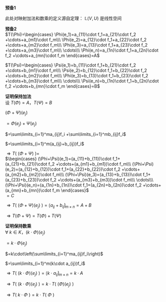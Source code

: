 **预备1**  
  
此处对映射加法和数乘的定义源自定理： $\mathbb{L}(V,U)$ 是线性空间  
  
**预备2**  
 $T(\Phi)=\begin{cases}  
\Phi(e_1)=a_{11}\cdot f_1+a_{21}\cdot f_2  
+\cdots+a_{m1}\cdot f_m\\\  
\Phi(e_2)=a_{12}\cdot f_1+a_{22}\cdot f_2  
+\cdots+a_{m2}\cdot f_m\\\  
\Phi(e_3)=a_{13}\cdot f_1+a_{23}\cdot f_2  
+\cdots+a_{m3}\cdot f_m\\\  
\cdots\\\  
\Phi(e_n)=a_{1n}\cdot f_1+a_{2n}\cdot f_2  
+\cdots+a_{mn}\cdot f_m  
\end{cases}=A$  
  
 $T(\Psi)=\begin{cases}  
\Psi(e_1)=b_{11}\cdot f_1+b_{21}\cdot f_2  
+\cdots+b_{m1}\cdot f_m\\\  
\Psi(e_2)=b_{12}\cdot f_1+b_{22}\cdot f_2  
+\cdots+b_{m2}\cdot f_m\\\  
\Phi(e_3)=b_{13}\cdot f_1+b_{23}\cdot f_2  
+\cdots+b_{m3}\cdot f_m\\\  
\cdots\\\  
\Psi(e_n)=b_{1n}\cdot f_1+b_{2n}\cdot f_2  
+\cdots+b_{mn}\cdot f_m  
\end{cases}=B$  
  
**证明保持加法**  
设  $T(\Phi)=A，T(\Psi)=B$  
  
 $(\Phi+\Psi)(e_j)$  
  
 $=\Phi(e_j)+\Psi(e_j)$  
  
 $=\sum\limits_{i=1}^ma_{ij}f_i  
+\sum\limits_{i=1}^mb_{ij}f_i$  
  
 $=\sum\limits_{i=1}^m(a_{ij}+b_{ij})f_i$  
  
 $\Rightarrow T(\ (\Phi+\Psi)\ )=$  
 $\begin{cases}  
(\Phi+\Psi)(e_1)=(a_{11}+b_{11})\cdot f_1+(a_{21}+b_{21})\cdot f_2  
+\cdots+(a_{m1}+b_{m1})\cdot f_m\\\  
(\Phi+\Psi)(e_2)=(a_{12}+b_{12})\cdot f_1+(a_{22}+b_{22})\cdot f_2  
+\cdots+(a_{m2}+b_{m2})\cdot f_m\\\  
(\Phi+\Psi)(e_3)=(a_{13}+b_{13})\cdot f_1+(a_{23}+b_{23})\cdot f_2  
+\cdots+(a_{m3}+b_{m3})\cdot f_m\\\  
\cdots\\\  
(\Phi+\Psi)(e_n)=(a_{1n}+b_{1n})\cdot f_1+(a_{2n}+b_{2n})\cdot f_2  
+\cdots+(a_{mn}+b_{mn})\cdot f_m  
\end{cases}$  
 $=C$  
  
 $\Rightarrow T(\ (\Phi+\Psi)(e_j)\ )  
=\lgroup a_{ij}+b_{ij}\rgroup_{m\times n}  
=A+B$  
  
 $\Rightarrow T(\Phi+\Psi)=T(\Phi)+T(\Psi)$  
  
**证明保持数乘**  
 $\forall\ k\in K，(k\cdot\Phi)(e_j)$  
  
 $=k\cdot \Phi(e_j)$  
  
 $=k\cdot\left(\sum\limits_{i=1}^ma_{ij}f_i\right)$  
  
 $=\sum\limits_{i=1}^m(k\cdot a_{ij})f_i$  
  
 $\Rightarrow T(\ (k\cdot\Phi)(e_j)\ )  
=\lgroup k\cdot a_{ij}\rgroup_{m\times n}  
=k\cdot A$  
  
 $\Rightarrow T(\ (k\cdot\Phi)(e_j)\ )  
=k\cdot T(\ (\Phi)(e_j)\ )$  
  
 $\Rightarrow T(\ k\cdot\Phi\ )  
=k\cdot T(\ \Phi\ )$  
  
  
  
